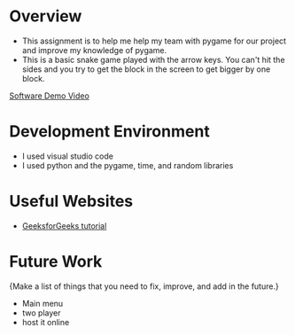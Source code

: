 # Overview
* This assignment is to help me help my team with pygame for our project and improve my knowledge of pygame.
* This is a basic snake game played with the arrow keys. You can't hit the sides and you try to get the
  block in the screen to get bigger by one block.  


[Software Demo Video]([http://youtube.link.goes.here](https://youtu.be/2eHphc0ojMs))

# Development Environment
* I used visual studio code
* I used python and the pygame, time, and random libraries

# Useful Websites

* [GeeksforGeeks tutorial](https://www.geeksforgeeks.org/snake-game-in-python-using-pygame-module/?ref=gcse_outind)


# Future Work

{Make a list of things that you need to fix, improve, and add in the future.}
* Main menu
* two player
* host it online
